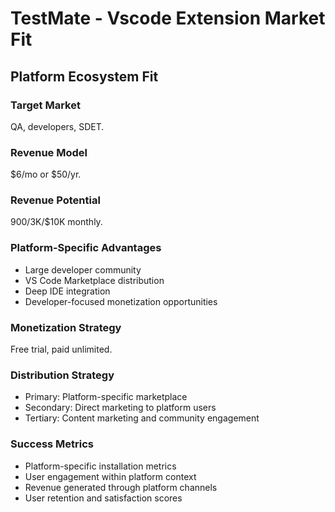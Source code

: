 # TestMate - Vscode Extension Market Fit

## Platform Ecosystem Fit

### Target Market
QA, developers, SDET.

### Revenue Model
$6/mo or $50/yr.

### Revenue Potential
$900/$3K/$10K monthly.

### Platform-Specific Advantages
- Large developer community
- VS Code Marketplace distribution
- Deep IDE integration
- Developer-focused monetization opportunities

### Monetization Strategy
Free trial, paid unlimited.

### Distribution Strategy
- Primary: Platform-specific marketplace
- Secondary: Direct marketing to platform users
- Tertiary: Content marketing and community engagement

### Success Metrics
- Platform-specific installation metrics
- User engagement within platform context
- Revenue generated through platform channels
- User retention and satisfaction scores
